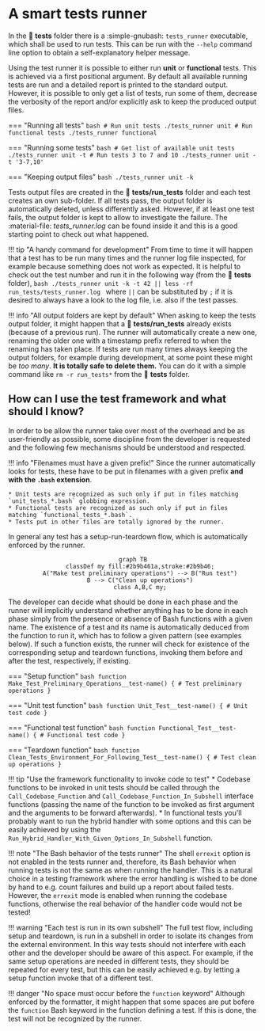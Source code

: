 # A smart tests runner

In the :file_folder: **tests** folder there is a :simple-gnubash: `tests_runner` executable, which shall be used to run tests.
This can be run with the `--help` command line option to obtain a self-explanatory helper message.

Using the test runner it is possible to either run **unit** or **functional** tests.
This is achieved via a first positional argument.
By default all available running tests are run and a detailed report is printed to the standard output.
However, it is possible to only get a list of tests, run some of them, decrease the verbosity of the report and/or explicitly ask to keep the produced output files.

=== "Running all tests"
    ```bash
    # Run unit tests
    ./tests_runner unit
    # Run functional tests
    ./tests_runner functional
    ```

=== "Running some tests"
    ```bash
    # Get list of available unit tests
    ./tests_runner unit -t
    # Run tests 3 to 7 and 10
    ./tests_runner unit -t '3-7,10'
    ```

=== "Keeping output files"
    ```bash
    ./tests_runner unit -k
    ```

Tests output files are created in the :file_folder: **tests/run_tests** folder and each test creates an own sub-folder.
If all tests pass, the output folder is automatically deleted, unless differently asked.
However, if at least one test fails, the output folder is kept to allow to investigate the failure.
The :material-file: *tests_runner.log* can be found inside it and this is a good starting point to check out what happened.

!!! tip "A handy command for development"
    From time to time it will happen that a test has to be run many times and the runner log file inspected, for example because something does not work as expected.
    It is helpful to check out the test number and run it in the following way (from the :file_folder: **tests** folder),
    ```bash
    ./tests_runner unit -k -t 42 || less -rf run_tests/tests_runner.log
    ```
    where `||` can be substituted by `;` if it is desired to always have a look to the log file, i.e. also if the test passes.

!!! info "All output folders are kept by default"
    When asking to keep the tests output folder, it might happen that a :file_folder: **tests/run_tests** already exists (because of a previous run).
    The runner will automatically create a new one, renaming the older one with a timestamp prefix referred to when the renaming has taken place.
    If tests are run many times always keeping the output folders, for example during development, at some point these might be _too many_.
    **It is totally safe to delete them.**
    You can do it with a simple command like `rm -r run_tests*` from the :file_folder: **tests** folder.

## How can I use the test framework and what should I know?

In order to be allow the runner take over most of the overhead and be as user-friendly as possible, some discipline from the developer is requested and the following few mechanisms should be understood and respected.

!!! info "Filenames must have a given prefix!"
    Since the runner automatically looks for tests, these have to be put in filenames with a given prefix **and with the `.bash` extension**.

    * Unit tests are recognized as such only if put in files matching `unit_tests_*.bash` globbing expression.
    * Functional tests are recognized as such only if put in files matching `functional_tests_*.bash`.
    * Tests put in other files are totally ignored by the runner.

In general any test has a setup-run-teardown flow, which is automatically enforced by the runner.

<div align="center">

```mermaid
graph TB
    classDef my fill:#2b9b461a,stroke:#2b9b46;
    A("Make test preliminary operations") --> B("Run test")
    B --> C("Clean up operations")
    class A,B,C my;
```

</div>

The developer can decide what should be done in each phase and the runner will implicitly understand whether anything has to be done in each phase simply from the presence or absence of Bash functions with a given name.
The existence of a test and its name is automatically deduced from the function to run it, which has to follow a given pattern (see examples below).
If such a function exists, the runner will check for existence of the corresponding setup and teardown functions, invoking them before and after the test, respectively, if existing.

=== "Setup function"
    ```bash
    function Make_Test_Preliminary_Operations__test-name()
    {
        # Test preliminary operations
    }
    ```

=== "Unit test function"
    ```bash
    function Unit_Test__test-name()
    {
        # Unit test code
    }
    ```

=== "Functional test function"
    ```bash
    function Functional_Test__test-name()
    {
        # Functional test code
    }
    ```

=== "Teardown function"
    ```bash
    function Clean_Tests_Environment_For_Following_Test__test-name()
    {
        # Test clean up operations
    }
    ```

!!! tip "Use the framework functionality to invoke code to test"
    * Codebase functions to be invoked in unit tests should be called through the `Call_Codebase_Function` and `Call_Codebase_Function_In_Subshell` interface functions (passing the name of the function to be invoked as first argument and the arguments to be forward afterwards).
    *  In functional tests you'll probably want to run the hybrid handler with some options and this can be easily achieved by using the `Run_Hybrid_Handler_With_Given_Options_In_Subshell` function.

!!! note "The Bash behavior of the tests runner"
    The shell `errexit` option is not enabled in the tests runner and, therefore, its Bash behavior when running tests is not the same as when running the handler.
    This is a natural choice in a testing framework where the error handling is wished to be done by hand to e.g. count failures and build up a report about failed tests.
    However, the `errexit` mode is enabled when running the codebase functions, otherwise the real behavior of the handler code would not be tested!

!!! warning "Each test is run in its own subshell"
    The full test flow, including setup and teardown, is run in a subshell in order to isolate its changes from the external environment.
    In this way tests should not interfere with each other and the developer should be aware of this aspect.
    For example, if the same setup operations are needed in different tests, they should be repeated for every test, but this can be easily achieved e.g. by letting a setup function invoke that of a different test.

!!! danger "No space must occur before the `function` keyword"
    Although enforced by the formatter, it might happen that some spaces are put bofere the `function` Bash keyword in the function defining a test.
    If this is done, the test will not be recognized by the runner.
